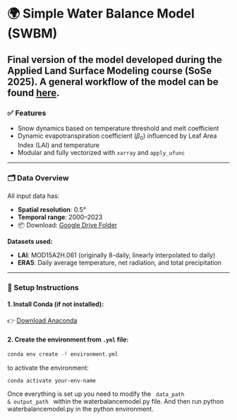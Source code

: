 # 🌍 Simple Water Balance Model (SWBM)

Final version of the model developed during the **Applied Land Surface Modeling** course (SoSe 2025). A general workflow of the model can be found [here](workflow.jpeg).
---

### ✅ Features
- Snow dynamics based on temperature threshold and melt coefficient
- Dynamic evapotranspiration coefficient ($\beta_0$) influenced by Leaf Area Index (LAI) and temperature
- Modular and fully vectorized with `xarray` and `apply_ufunc`

---

### 🗂️ Data Overview

All input data has:
- **Spatial resolution**: 0.5°
- **Temporal range**: 2000–2023  
- 📦 Download: [Google Drive Folder](https://drive.google.com/drive/folders/1V765zRx40aa4dfW-wJSSS-9CB0W1tfSI?usp=sharing)

**Datasets used:**
- **LAI**: MOD15A2H.061 (originally 8-daily, linearly interpolated to daily)
- **ERA5**: Daily average temperature, net radiation, and total precipitation

---

### 🔧 Setup Instructions

#### 1. Install Conda (if not installed):  
👉 [Download Anaconda](https://www.anaconda.com/)

#### 2. Create the environment from `.yml` file:
```bash
conda env create -f environment.yml
```

to activate the environment:

```
conda activate your-env-name
```

Once everything is set up you need to modify the <code> data_path & output_path </code> within the waterbalancemodel.py file. And then run python waterbalancemodel.py in the python environment.
